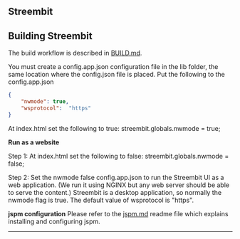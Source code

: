## Streembit 

Building Streembit
-----------------

The build workflow is described in [BUILD.md](BUILD.md).

You must create a config.app.json configuration file in the lib folder, the same location where the config.json file is placed.
Put the following to the config.app.json
```json
{
    "nwmode": true,
    "wsprotocol":  "https"
}
```
At index.html set the following to true:
streembit.globals.nwmode = true;


**Run as a website** 

Step 1:
At index.html set the following to false:
streembit.globals.nwmode = false;

Step 2:
Set the nwmode false config.app.json to run the Streembit UI as a web application. (We run it using NGINX but any web server should be able to serve the content.) Streembit is a desktop application, so normally the nwmode flag is true.
The default value of wsprotocol is "https".

**jspm configuration**
Please refer to the [jspm.md](jspm.md) readme file which explains installing and configuring jspm.

---------------

